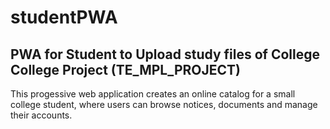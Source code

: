 # studentPWA
PWA for Student to Upload study files of College
College Project
(TE_MPL_PROJECT)
----

This progessive web application creates an online catalog for a small college student, where users can browse notices, documents and manage their accounts.
